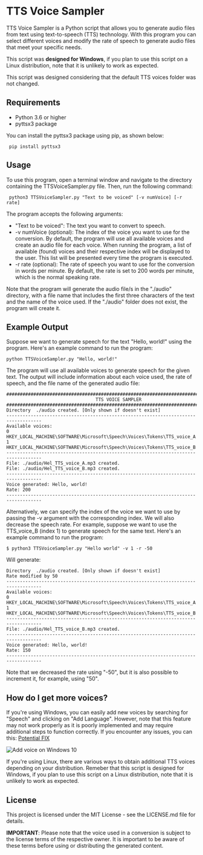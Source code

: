 # TTS Voice Sampler
TTS Voice Sampler is a Python script that allows you to generate audio files from text using text-to-speech (TTS) technology. With this program you can select different voices and modify the rate of speech to generate audio files that meet your specific needs. 

This script was **designed for Windows**, if you plan to use this script on a Linux distribution, note that it is unlikely to work as expected. 

This script was designed considering that the default TTS voices folder was not changed.

## Requirements
-   Python 3.6 or higher
-   pyttsx3 package

You can install the pyttsx3 package using pip, as shown below:

   ```
    pip install pyttsx3
   ```
   
## Usage
To use this program, open a terminal window and navigate to the directory containing the TTSVoiceSampler.py file. Then, run the following command:

   ```
    python3 TTSVoiceSampler.py "Text to be voiced" [-v numVoice] [-r rate]
   ```
   
The program accepts the following arguments:

- "Text to be voiced": The text you want to convert to speech.
- -v numVoice (optional): The index of the voice you want to use for the conversion. By default, the program will use all available voices and create an audio file for each voice. When running the program, a list of available (found) voices and their respective index will be displayed to the user. This list will be presented every time the program is executed.
- -r rate (optional): The rate of speech you want to use for the conversion in words per minute. By default, the rate is set to 200 words per minute, which is the normal speaking rate.

Note that the program will generate the audio file/s in the "./audio" directory, with a file name that includes the first three characters of the text and the name of the voice used. If the "./audio" folder does not exist, the program will create it.

## Example Output
Suppose we want to generate speech for the text "Hello, world!" using the program. Here's an example command to run the program:
```
python TTSVoiceSampler.py "Hello, world!"
```
The program will use all available voices to generate speech for the given text. The output will include information about each voice used, the rate of speech, and the file name of the generated audio file:
```
###################################################################################
                                 TTS VOICE SAMPLER
###################################################################################
Directory  ./audio created. [Only shown if doesn't exist]
-----------------------------------------------------------------------------------
Available voices:
0 HKEY_LOCAL_MACHINE\SOFTWARE\Microsoft\Speech\Voices\Tokens\TTS_voice_A
1 HKEY_LOCAL_MACHINE\SOFTWARE\Microsoft\Speech\Voices\Tokens\TTS_voice_B
-----------------------------------------------------------------------------------
File: ./audio/Hel_TTS_voice_A.mp3 created.
File: ./audio/Hel_TTS_voice_B.mp3 created.
-----------------------------------------------------------------------------------
Voice generated: Hello, world!
Rate: 200
-----------------------------------------------------------------------------------
```
Alternatively, we can specify the index of the voice we want to use by passing the -v argument with the corresponding index. We will also decrease the speech rate. For example, suppose we want to use the TTS_voice_B (index 1) to generate speech for the same text. Here's an example command to run the program:
```
$ python3 TTSVoiceSampler.py "Hello world" -v 1 -r -50
````
Will generate:
```
Directory  ./audio created. [Only shown if doesn't exist]
Rate modified by 50
-----------------------------------------------------------------------------------
Available voices:
0 HKEY_LOCAL_MACHINE\SOFTWARE\Microsoft\Speech\Voices\Tokens\TTS_voice_A
1 HKEY_LOCAL_MACHINE\SOFTWARE\Microsoft\Speech\Voices\Tokens\TTS_voice_B
-----------------------------------------------------------------------------------
File: ./audio/Hel_TTS_voice_B.mp3 created.
-----------------------------------------------------------------------------------
Voice generated: Hello, world!
Rate: 150
-----------------------------------------------------------------------------------
```
Note that we decreased the rate using "-50", but it is also possible to increment it, for example, using "50".

## How do I get more voices?
If you're using Windows, you can easily add new voices by searching for "Speech" and clicking on "Add Language". However, note that this feature may not work properly as it is poorly implemented and may require additional steps to function correctly. If you encounter any issues, you can this: [Potential FIX](https://puneet166.medium.com/how-to-added-more-speakers-and-voices-in-pyttsx3-offline-text-to-speech-812c83d14c13)

![Add voice on Windows 10](/docs/addVoice.png)
 
If you're using Linux, there are various ways to obtain additional TTS voices depending on your distribution. Remeber that this script is designed for Windows, if you plan to use this script on a Linux distribution, note that it is unlikely to work as expected. 

## License
This project is licensed under the MIT License - see the LICENSE.md file for details.

**IMPORTANT**: Please note that the voice used in a conversion is subject to the
license terms of the respective owner. It is important to be aware of these 
terms before using or distributing the generated content.
